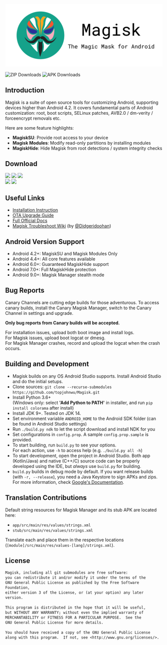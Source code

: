 ![](docs/images/logo.png)

![ZIP Downloads](https://img.shields.io/badge/dynamic/json?color=blue&label=ZIP%20Downloads&query=magisk&url=https%3A%2F%2Fraw.githubusercontent.com%2Ftopjohnwu%2Fmagisk_files%2Fcount%2Fcount.json&cacheSeconds=1800)
![APK Downloads](https://img.shields.io/badge/dynamic/json?color=green&label=APK%20Downloads&query=manager&url=https%3A%2F%2Fraw.githubusercontent.com%2Ftopjohnwu%2Fmagisk_files%2Fcount%2Fcount.json&cacheSeconds=1800)

## Introduction

Magisk is a suite of open source tools for customizing Android, supporting devices higher than Android 4.2. It covers fundamental parts of Android customization: root, boot scripts, SELinux patches, AVB2.0 / dm-verity / forceencrypt removals etc.

Here are some feature highlights:

- **MagiskSU**: Provide root access to your device
- **Magisk Modules**: Modify read-only partitions by installing modules
- **MagiskHide**: Hide Magisk from root detections / system integrity checks

## Download

[![](https://img.shields.io/badge/Magisk%20Manager-v7.5.1-green)](https://github.com/topjohnwu/Magisk/releases/download/manager-v7.5.1/MagiskManager-v7.5.1.apk)
[![](https://img.shields.io/badge/Magisk-v20.4-blue)](https://github.com/topjohnwu/Magisk/releases/download/v20.4/Magisk-v20.4.zip)
[![](https://img.shields.io/badge/Magisk-uninstaller-red)](https://github.com/topjohnwu/Magisk/releases/download/v20.4/Magisk-uninstaller-20200323.zip)
<br>
[![](https://img.shields.io/badge/Magisk%20Beta-v20.4-blue)](https://github.com/topjohnwu/Magisk/releases/download/v20.4/Magisk-v20.4.zip)
[![](https://img.shields.io/badge/Magisk%20Manager-Canary-green)](https://raw.githubusercontent.com/topjohnwu/magisk_files/canary/app-debug.apk)

## Useful Links

- [Installation Instruction](https://topjohnwu.github.io/Magisk/install.html)
- [OTA Upgrade Guide](https://topjohnwu.github.io/Magisk/ota.html)
- [Full Official Docs](https://topjohnwu.github.io/Magisk/)
- [Magisk Troubleshoot Wiki](https://www.didgeridoohan.com/magisk/HomePage) (by [@Didgeridoohan](https://github.com/Didgeridoohan))

## Android Version Support

- Android 4.2+: MagiskSU and Magisk Modules Only
- Android 4.4+: All core features available
- Android 6.0+: Guaranteed MagiskHide support
- Android 7.0+: Full MagiskHide protection
- Android 9.0+: Magisk Manager stealth mode

## Bug Reports

Canary Channels are cutting edge builds for those adventurous. To access canary builds, install the Canary Magisk Manager, switch to the Canary Channel in settings and upgrade.

**Only bug reports from Canary builds will be accepted.**

For installation issues, upload both boot image and install logs.<br>
For Magisk issues, upload boot logcat or dmesg.<br>
For Magisk Manager crashes, record and upload the logcat when the crash occurs.

## Building and Development

- Magisk builds on any OS Android Studio supports. Install Android Studio and do the initial setups.
- Clone sources: `git clone --recurse-submodules https://github.com/topjohnwu/Magisk.git`
- Install Python 3.6+ \
(Windows only: select **'Add Python to PATH'** in installer, and run `pip install colorama` after install)
- Install JDK 9+. Tested on JDK 14.
- Set environment variable `ANDROID_HOME` to the Android SDK folder (can be found in Android Studio settings)
- Run `./build.py ndk` to let the script download and install NDK for you
- Set configurations in `config.prop`. A sample `config.prop.sample` is provided.
- To start building, run `build.py` to see your options. \
For each action, use `-h` to access help (e.g. `./build.py all -h`)
- To start development, open the project in Android Studio. Both app (Kotlin/Java) and native (C++/C) source code can be properly developed using the IDE, but *always* use `build.py` for building.
- `build.py` builds in debug mode by default. If you want release builds (with `-r, --release`), you need a Java Keystore to sign APKs and zips. For more information, check [Google's Documentation](https://developer.android.com/studio/publish/app-signing.html#generate-key).

## Translation Contributions

Default string resources for Magisk Manager and its stub APK are located here:

- `app/src/main/res/values/strings.xml`
- `stub/src/main/res/values/strings.xml`

Translate each and place them in the respective locations (`[module]/src/main/res/values-[lang]/strings.xml`).

## License

    Magisk, including all git submodules are free software:
    you can redistribute it and/or modify it under the terms of the
    GNU General Public License as published by the Free Software Foundation,
    either version 3 of the License, or (at your option) any later version.

    This program is distributed in the hope that it will be useful,
    but WITHOUT ANY WARRANTY; without even the implied warranty of
    MERCHANTABILITY or FITNESS FOR A PARTICULAR PURPOSE.  See the
    GNU General Public License for more details.

    You should have received a copy of the GNU General Public License
    along with this program.  If not, see <http://www.gnu.org/licenses/>.
